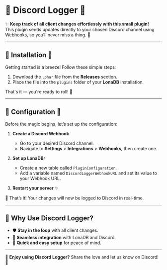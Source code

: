 # 🌸 Discord Logger 🌸  

✨ **Keep track of all client changes effortlessly with this small plugin!**  
This plugin sends updates directly to your chosen Discord channel using Webhooks, so you’ll never miss a thing. 💌  

---

## 🎀 Installation 🎀  
Getting started is a breeze! Follow these simple steps:  
1. Download the `.phar` file from the **Releases** section.  
2. Place the file into the `plugins` folder of your **LonaDB** installation.  

That's it — you're ready to roll! 🚀  

---

## 🌷 Configuration 🌷  
Before the magic begins, let’s set up the configuration:  

1. **Create a Discord Webhook**  
   - Go to your desired Discord channel.  
   - Navigate to **Settings** > **Integrations** > **Webhooks**, then create one.  

2. **Set up LonaDB:**  
   - Create a new table called `PluginConfiguration`.  
   - Add a variable named `DiscordLoggerWebhookURL` and set its value to your Webhook URL.  

3. **Restart your server** ✨  

🎉 That’s it! Your changes will now be logged to Discord in real-time.  

---

## 💖 Why Use Discord Logger?  
- 🛡️ **Stay in the loop** with all client changes.  
- 🚀 **Seamless integration** with LonaDB and Discord.  
- 🌸 **Quick and easy setup** for peace of mind.  

---

🌟 **Enjoy using Discord Logger?** Share the love and let us know on Discord! 💬  